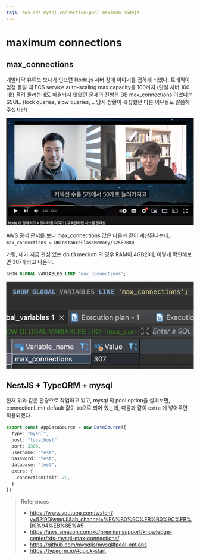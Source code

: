 ```yaml
---
tags: aws rds mysql connection-pool maximum nodejs
---
```


# maximum connections

## max_connections
개발바닥 유튜브 보다가 인프런 Node.js 서버 장애 이야기를 접하게 되었다.
트래픽이 엄청 몰릴 때 ECS service auto-scaling max capacity를 100까지 (단일 서버 100대!) 올려 돌리는데도 해결되지 않았던 문제의 진범은 DB max_connections 이었다는 SSUL.
(lock queries, slow queries, .. 당시 상황이 복잡했던 다른 이유들도 말씀해주셨지만)

![](attachments/2022-07-13-13-12-41.png)

AWS 공식 문서를 보니 max_connections 값은 다음과 같이 계산된다는데,
`max_connections = DBInstanceClassMemory/12582880`

가령, 내가 지금 관심 있는 db.t3.medium 의 경우 RAM이 4GB인데, 이렇게 확인해보면 307개라고 나온다.
```sql
SHOW GLOBAL VARIABLES LIKE 'max_connections';
```
![](attachments/2022-07-13-13-13-22.png)

## NestJS + TypeORM + mysql
현재 위와 같은 환경으로 작업하고 있고, mysql 의 pool option을 살펴보면, connectionLimit default 값이 `10`으로 되어 있는데,
다음과 같이 extra 에 넣어주면 적용되겠다.

```typescript
export const AppDataSource = new DataSource({     
  type: "mysql",     
  host: "localhost",     
  port: 3306,     
  username: "test",     
  password: "test",     
  database: "test",     
  extra: {
    connectionLimit: 20,
  }
})
```

> References
> - https://www.youtube.com/watch?v=52t9DlwmqJI&ab_channel=%EA%B0%9C%EB%B0%9C%EB%B0%94%EB%8B%A5
> - https://aws.amazon.com/ko/premiumsupport/knowledge-center/rds-mysql-max-connections/
> - https://github.com/mysqljs/mysql#pool-options
> - https://typeorm.io/#quick-start

